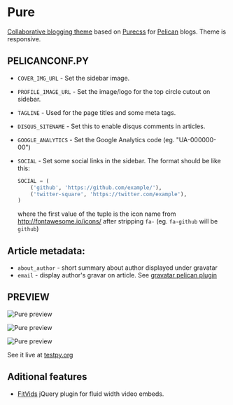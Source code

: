Pure
====

[Collaborative blogging theme](http://purepelican.com) based on [Purecss](http:purecss.io) for [Pelican](http://docs.getpelican.com/) blogs.
Theme is responsive.

## PELICANCONF.PY

* `COVER_IMG_URL` - Set the sidebar image.
* `PROFILE_IMAGE_URL` - Set the image/logo for the top circle cutout on sidebar.
* `TAGLINE` - Used for the page titles and some meta tags.
* `DISQUS_SITENAME` - Set this to enable disqus comments in articles.
* `GOOGLE_ANALYTICS` - Set the Google Analytics code (eg. "UA-000000-00")
* `SOCIAL` - Set some social links in the sidebar. The format should be like this:

    ```python
    SOCIAL = (
        ('github', 'https://github.com/example/'),
        ('twitter-square', 'https://twitter.com/example'),
    )
    ```
    where the first value of the tuple is the icon name from http://fontawesome.io/icons/ after stripping `fa-` (eg. `fa-github` will be `github`)


## Article metadata:
* `about_author` - short summary about author displayed under gravatar
* `email` - display author's gravar on article. See [gravatar pelican plugin](https://github.com/getpelican/pelican-plugins/tree/master/gravatar)

## PREVIEW

![Pure preview](http://i.imgur.com/lqCJVrF.png)

![Pure preview](http://i.imgur.com/eCUsyGk.png)

![Pure preview](http://i.imgur.com/RkYxMIl.png)

See it live at [testpy.org](http://testpy.org/)

## Aditional features
* [FitVids](https://github.com/davatron5000/FitVids.js) jQuery plugin for fluid width video embeds.
